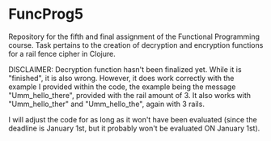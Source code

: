 # FuncProg5
Repository for the fifth and final assignment of the Functional Programming course. Task pertains to the creation of decryption and encryption functions for a rail fence cipher in Clojure.

DISCLAIMER: Decryption function hasn't been finalized yet. While it is "finished", it is also wrong. However, it does work correctly with the example I provided within the code, the example being the message "Umm_hello_there", provided with the rail amount of 3. It also works with "Umm_hello_ther" and "Umm_hello_the", again with 3 rails.

I will adjust the code for as long as it won't have been evaluated (since the deadline is January 1st, but it probably won't be evaluated ON January 1st).
